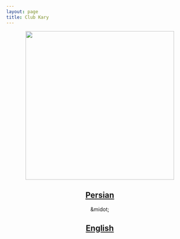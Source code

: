 ```yaml
---
layout: page
title: Club Kary
---
```


<center>
	<img src="https://raw.githubusercontent.com/pmkary/pmkary.github.io/master/Graphics/club/logo.png" width="400"></img>
	<p><a href="club/fa"><h2>Persian</h2></a> &midot; <a href="club/en"><h2>English</h2></a></p>
</center>